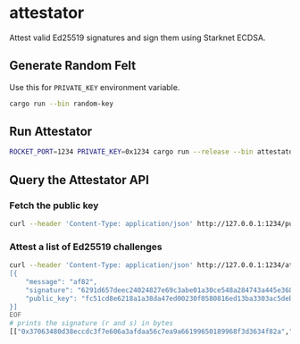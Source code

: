 # attestator

Attest valid Ed25519 signatures and sign them using Starknet ECDSA.

## Generate Random Felt

Use this for `PRIVATE_KEY` environment variable.

```sh
cargo run --bin random-key
```

## Run Attestator

```sh
ROCKET_PORT=1234 PRIVATE_KEY=0x1234 cargo run --release --bin attestator
```

## Query the Attestator API

### Fetch the public key

```sh
curl --header 'Content-Type: application/json' http://127.0.0.1:1234/public_key
```

### Attest a list of Ed25519 challenges

```sh
curl --header 'Content-Type: application/json' http://127.0.0.1:1234/attest --data @- <<EOF
[{
    "message": "af82",
    "signature": "6291d657deec24024827e69c3abe01a30ce548a284743a445e3680d7db5ac3ac18ff9b538d16f290ae67f760984dc6594a7c15e9716ed28dc027beceea1ec40a",
    "public_key": "fc51cd8e6218a1a38da47ed00230f0580816ed13ba3303ac5deb911548908025"
}]
EOF
# prints the signature (r and s) in bytes
[["0x37063480d38eccdc3f7e606a3afdaa56c7ea9a66199650189968f3d3634f82a","0x66d8f1eabf0b29a1b80cb00f8f48bd4c5111c096fd42a239fe3fb87e7a597de"]]
```
